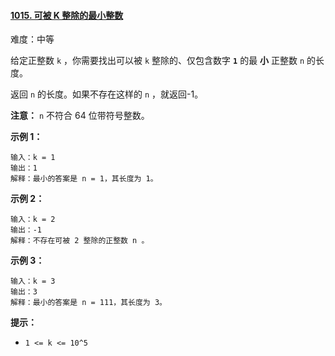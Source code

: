 ﻿#### [1015\. 可被 K 整除的最小整数](https://leetcode.cn/problems/smallest-integer-divisible-by-k/)

难度：中等

给定正整数 `k` ，你需要找出可以被 `k` 整除的、仅包含数字 **`1`** 的最 **小** 正整数 `n` 的长度。

返回 `n` 的长度。如果不存在这样的 `n` ，就返回-1。

**注意：** `n` 不符合 64 位带符号整数。

**示例 1：**

```
输入：k = 1
输出：1
解释：最小的答案是 n = 1，其长度为 1。
```

**示例 2：**

```
输入：k = 2
输出：-1
解释：不存在可被 2 整除的正整数 n 。
```

**示例 3：**

```
输入：k = 3
输出：3
解释：最小的答案是 n = 111，其长度为 3。
```

**提示：**

-   `1 <= k <= 10^5`
